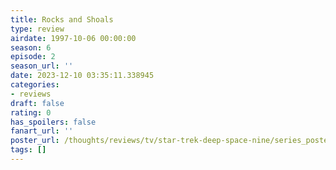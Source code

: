 ```yaml
---
title: Rocks and Shoals
type: review
airdate: 1997-10-06 00:00:00
season: 6
episode: 2
season_url: ''
date: 2023-12-10 03:35:11.338945
categories:
- reviews
draft: false
rating: 0
has_spoilers: false
fanart_url: ''
poster_url: /thoughts/reviews/tv/star-trek-deep-space-nine/series_poster.jpg
tags: []
---
```


